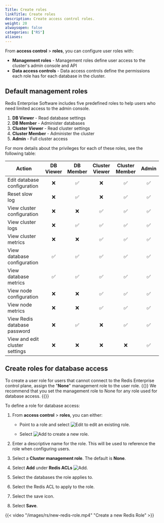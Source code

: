 ```yaml
---
Title: Create roles
linkTitle: Create roles
description: Create access control roles.
weight: 20
alwaysopen: false
categories: ["RS"]
aliases: 
---
```


From **access control** > **roles**, you can configure user roles with:

- **Management roles** - Management roles define user access to the cluster's admin console and API
- **Data access controls** - Data access controls define the permissions each role has for each database in the cluster.

## Default management roles

Redis Enterprise Software includes five predefined roles to help users who need limited access to the admin console.

1. **DB Viewer** - Read database settings
1. **DB Member** - Administer databases
1. **Cluster Viewer** - Read cluster settings
1. **Cluster Member** - Administer the cluster
1. **Admin** - Full cluster access

For more details about the privileges for each of these roles, see the following table:

| Action | DB Viewer | DB Member | Cluster Viewer | Cluster Member | Admin |
|--------|:---------:|:---------:|:--------------:|:-----------:|:------:|
| Edit database configuration | <span title="Not allowed">&#x274c;</span> | <span title="Allowed">&#x2705;</span> | <span title="Not allowed">&#x274c;</span> | <span title="Allowed">&#x2705;</span> | <span title="Allowed">&#x2705;</span> |
| Reset slow log | <span title="Not allowed">&#x274c;</span> | <span title="Allowed">&#x2705;</span> | <span title="Not allowed">&#x274c;</span> | <span title="Allowed">&#x2705;</span> | <span title="Allowed">&#x2705;</span> |
| View cluster configuration | <span title="Not allowed">&#x274c;</span> | <span title="Not allowed">&#x274c;</span> | <span title="Allowed">&#x2705;</span> | <span title="Allowed">&#x2705;</span> | <span title="Allowed">&#x2705;</span> |
| View cluster logs | <span title="Not allowed">&#x274c;</span> | <span title="Allowed">&#x2705;</span> | <span title="Allowed">&#x2705;</span> | <span title="Allowed">&#x2705;</span> | <span title="Allowed">&#x2705;</span><br /> |
| View cluster metrics | <span title="Not allowed">&#x274c;</span> | <span title="Not allowed">&#x274c;</span> | <span title="Allowed">&#x2705;</span> | <span title="Allowed">&#x2705;</span> | <span title="Allowed">&#x2705;</span> |
| View database configuration | <span title="Allowed">&#x2705;</span> | <span title="Allowed">&#x2705;</span> | <span title="Allowed">&#x2705;</span> | <span title="Allowed">&#x2705;</span> | <span title="Allowed">&#x2705;</span> |
| View database metrics | <span title="Allowed">&#x2705;</span> | <span title="Allowed">&#x2705;</span> | <span title="Allowed">&#x2705;</span> | <span title="Allowed">&#x2705;</span> | <span title="Allowed">&#x2705;</span> |
| View node configuration | <span title="Not allowed">&#x274c;</span> | <span title="Not allowed">&#x274c;</span> | <span title="Allowed">&#x2705;</span> | <span title="Allowed">&#x2705;</span> | <span title="Allowed">&#x2705;</span> |
| View node metrics | <span title="Not allowed">&#x274c;</span> | <span title="Not allowed">&#x274c;</span> | <span title="Allowed">&#x2705;</span> | <span title="Allowed">&#x2705;</span> | <span title="Allowed">&#x2705;</span> |
| View Redis database password | <span title="Not allowed">&#x274c;</span> | <span title="Allowed">&#x2705;</span> | <span title="Not allowed">&#x274c;</span> | <span title="Allowed">&#x2705;</span> | <span title="Allowed">&#x2705;</span> |
| View and edit cluster settings |<span title="Not allowed">&#x274c;</span> | <span title="Not allowed">&#x274c;</span> | <span title="Not allowed">&#x274c;</span> | <span title="Not allowed">&#x274c;</span> | <span title="Allowed">&#x2705;</span> |

## Create roles for database access

To create a user role for users that cannot connect to the Redis Enterprise control plane, assign the "**None**" management role to the user role.
{{<note>}}
We recommend that you set the management role to None for any role used for database access.
{{</note>}}

To define a role for database access:

1. From **access control** > **roles**, you can either:

    - Point to a role and select ![Edit](/images/rc/icon_edit.png#no-click "Edit") to edit an existing role.

    - Select ![Add](/images/rs/icon_add.png#no-click "Add") to create a new role.

1. Enter a descriptive name for the role. This will be used to reference the role when configuring users.

1. Select a **Cluster management role**. The default is **None**.

1. Select **Add** under **Redis ACLs** ![Add](/images/rs/icon_add.png#no-click "Add").

1. Select the databases the role applies to.

1. Select the Redis ACL to apply to the role.

1. Select the save icon.

1. Select **Save**.

{{< video "/images/rs/new-redis-role.mp4" "Create a new Redis Role" >}}